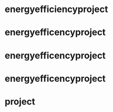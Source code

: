 # energyefficiencyproject
# energyefficencyproject
# energyefficencyproject
# energyefficencyproject
# project
